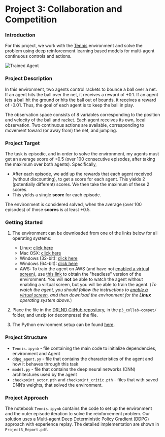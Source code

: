 [//]: # (Image References)

[image1]: https://user-images.githubusercontent.com/10624937/42135623-e770e354-7d12-11e8-998d-29fc74429ca2.gif "Trained Agent"
[image2]: https://user-images.githubusercontent.com/10624937/42135622-e55fb586-7d12-11e8-8a54-3c31da15a90a.gif "Soccer"


# Project 3: Collaboration and Competition

### Introduction

For this project, we work with the [Tennis](https://github.com/Unity-Technologies/ml-agents/blob/master/docs/Learning-Environment-Examples.md#tennis) environment and solve the problem using deep reinforcement learning based models for multi-agent continuous controls and actions.

![Trained Agent][image1]

### Project Description
In this environment, two agents control rackets to bounce a ball over a net. If an agent hits the ball over the net, it receives a reward of +0.1.  If an agent lets a ball hit the ground or hits the ball out of bounds, it receives a reward of -0.01.  Thus, the goal of each agent is to keep the ball in play.

The observation space consists of 8 variables corresponding to the position and velocity of the ball and racket. Each agent receives its own, local observation.  Two continuous actions are available, corresponding to movement toward (or away from) the net, and jumping. 

### Project Target
The task is episodic, and in order to solve the environment, my agents must get an average score of +0.5 (over 100 consecutive episodes, after taking the maximum over both agents). Specifically,

- After each episode, we add up the rewards that each agent received (without discounting), to get a score for each agent. This yields 2 (potentially different) scores. We then take the maximum of these 2 scores.
- This yields a single **score** for each episode.

The environment is considered solved, when the average (over 100 episodes) of those **scores** is at least +0.5.

### Getting Started

1. The environment can be downloaded from one of the links below for all operating systems:
    - Linux: [click here](https://s3-us-west-1.amazonaws.com/udacity-drlnd/P3/Tennis/Tennis_Linux.zip)
    - Mac OSX: [click here](https://s3-us-west-1.amazonaws.com/udacity-drlnd/P3/Tennis/Tennis.app.zip)
    - Windows (32-bit): [click here](https://s3-us-west-1.amazonaws.com/udacity-drlnd/P3/Tennis/Tennis_Windows_x86.zip)
    - Windows (64-bit): [click here](https://s3-us-west-1.amazonaws.com/udacity-drlnd/P3/Tennis/Tennis_Windows_x86_64.zip)
    - AWS: To train the agent on AWS (and have not [enabled a virtual screen](https://github.com/Unity-Technologies/ml-agents/blob/master/docs/Training-on-Amazon-Web-Service.md)), use [this link](https://s3-us-west-1.amazonaws.com/udacity-drlnd/P3/Tennis/Tennis_Linux_NoVis.zip) to obtain the "headless" version of the environment.  You will **not** be able to watch the agent without enabling a virtual screen, but you will be able to train the agent.  (_To watch the agent, you should follow the instructions to [enable a virtual screen](https://github.com/Unity-Technologies/ml-agents/blob/master/docs/Training-on-Amazon-Web-Service.md), and then download the environment for the **Linux** operating system above._)

2. Place the file in the [DRLND GitHub repository](https://github.com/udacity/deep-reinforcement-learning), in the `p3_collab-compet/`  folder, and unzip (or decompress) the file. 

3. The Python environment setup can be found [here](https://github.com/udacity/deep-reinforcement-learning#dependencies).

### Project Structure 

+ `Tennis.ipynb` -  file containing the main code to initialize dependencies, environment and Agent
+ `ddpg_agent.py` - file that contains the characteristics of the agent and how it behaves through this task
+ `model.py` - file that contains the deep neural networks (DNN) architectures used by the agent
+ `checkpoint_actor.pth` and `checkpoint_critic.pth` - files that with saved DNN’s weights, that solved the environment.

### Project Approach 
The notebook `Tennis.ipynb` contains the code to set up the environment and the outer episode iteration to solve the reinforcement problem. Our solution uses a Multi-agent Deep Deterministic Policy Gradient (DDPG) approach with experience replay. The detailed implementation are shown in `Project3_Report.pdf`.
